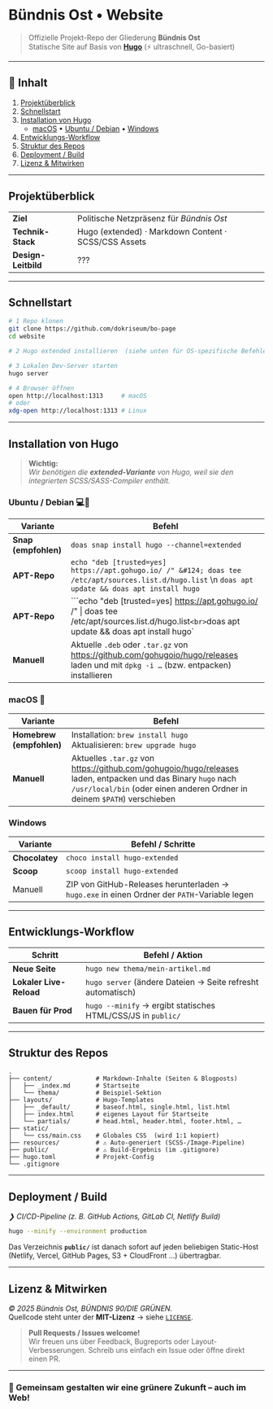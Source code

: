 # Bündnis Ost • Website

> Offizielle Projekt-Repo der Gliederung **Bündnis Ost**  
> Statische Site auf Basis von **[Hugo](https://gohugo.io/)** (⚡ ultraschnell, Go-basiert)

---

## 📑 Inhalt

1. [Projektüberblick](#projektüberblick)  
2. [Schnellstart](#schnellstart)  
3. [Installation von Hugo](#installation-von-hugo)  
   * [macOS](#macos) • [Ubuntu / Debian](#ubuntu--debian) • [Windows](#windows)  
4. [Entwicklungs-Workflow](#entwicklungs-workflow)  
5. [Struktur des Repos](#struktur-des-repos)  
6. [Deployment / Build](#deployment--build)  
7. [Lizenz & Mitwirken](#lizenz--mitwirken)

---

## Projektüberblick

|                     |                                                      |
| ------------------- | ---------------------------------------------------- |
| **Ziel**            | Politische Netzpräsenz für *Bündnis Ost*             |
| **Technik-Stack**   | Hugo (extended) · Markdown Content · SCSS/CSS Assets |
| **Design-Leitbild** | ???                                                  |

---

## Schnellstart

```bash
# 1 Repo klonen
git clone https://github.com/dokriseum/bo-page
cd website

# 2 Hugo extended installieren  (siehe unten für OS-spezifische Befehle)

# 3 Lokalen Dev-Server starten
hugo server

# 4 Browser öffnen
open http://localhost:1313     # macOS
# oder
xdg-open http://localhost:1313 # Linux
```

---

## Installation von Hugo

> **Wichtig:**  
> *Wir benötigen die **extended-Variante** von Hugo, weil sie den integrierten SCSS/SASS-Compiler enthält.*

### Ubuntu / Debian 💻🐧

| Variante | Befehl |
|----------|--------|
| **Snap (empfohlen)** | `doas snap install hugo --channel=extended` |
| **APT-Repo** | `echo "deb [trusted=yes] https://apt.gohugo.io/ /" &#124; doas tee /etc/apt/sources.list.d/hugo.list` \n `doas apt update && doas apt install hugo` |
| **APT-Repo** | ```echo "deb [trusted=yes] https://apt.gohugo.io/ /" &#124; doas tee /etc/apt/sources.list.d/hugo.list` <br> `doas apt update && doas apt install hugo` |
| **Manuell** | Aktuelle `.deb` oder `.tar.gz` von <https://github.com/gohugoio/hugo/releases> laden und mit `dpkg -i …` (bzw. entpacken) installieren |


### macOS 🍏

| Variante | Befehl |
|----------|--------|
| **Homebrew (empfohlen)** | Installation: `brew install hugo` <br> Aktualisieren: `brew upgrade hugo` |
| **Manuell** | Aktuelles `.tar.gz` von <https://github.com/gohugoio/hugo/releases> laden, entpacken und das Binary `hugo` nach `/usr/local/bin` (oder einen anderen Ordner in deinem `$PATH`) verschieben |


### Windows

| Variante | Befehl / Schritte |
|----------|------------------|
| **Chocolatey** | `choco install hugo-extended` |
| **Scoop** | `scoop install hugo-extended` |
| Manuell | ZIP von GitHub-Releases herunterladen → `hugo.exe` in einen Ordner der `PATH`-Variable legen |

---

## Entwicklungs-Workflow

| Schritt | Befehl / Aktion |
|---------|-----------------|
| **Neue Seite** | `hugo new thema/mein-artikel.md` |
| **Lokaler Live-Reload** | `hugo server` (ändere Dateien → Seite refresht automatisch) |
| **Bauen für Prod** | `hugo --minify` → ergibt statisches HTML/CSS/JS in `public/` |

---

## Struktur des Repos

```text
.
├── content/            # Markdown-Inhalte (Seiten & Blogposts)
│   ├── _index.md       # Startseite
│   └── thema/          # Beispiel-Sektion
├── layouts/            # Hugo-Templates
│   ├── _default/       # baseof.html, single.html, list.html
│   ├── index.html      # eigenes Layout für Startseite
│   └── partials/       # head.html, header.html, footer.html, …
├── static/
│   └── css/main.css    # Globales CSS  (wird 1:1 kopiert)
├── resources/          # ⚠️ Auto-generiert (SCSS-/Image-Pipeline)
├── public/             # ⚠️ Build-Ergebnis (im .gitignore)
├── hugo.toml           # Projekt-Config
└── .gitignore
```

---

## Deployment / Build

*❯ CI/CD-Pipeline (z. B. GitHub Actions, GitLab CI, Netlify Build)*  

```bash
hugo --minify --environment production
```

Das Verzeichnis **`public/`** ist danach sofort auf jeden beliebigen Static-Host (Netlify, Vercel, GitHub Pages, S3 + CloudFront …) übertragbar.

---

## Lizenz & Mitwirken

*© 2025 Bündnis Ost, BÜNDNIS 90/DIE GRÜNEN.*  
Quellcode steht unter der **MIT-Lizenz** → siehe [`LICENSE`](LICENSE).

> **Pull Requests / Issues welcome!**  
> Wir freuen uns über Feedback, Bugreports oder Layout-Verbesserungen. Schreib uns einfach ein Issue oder öffne direkt einen PR.

---

### 🌻 Gemeinsam gestalten wir eine grünere Zukunft – auch im Web!
